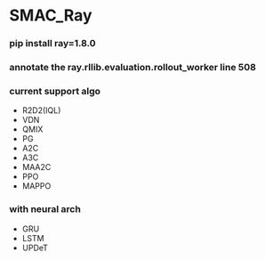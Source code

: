 # SMAC_Ray

### pip install ray=1.8.0
### annotate the ray.rllib.evaluation.rollout_worker line 508
### current support algo
- R2D2(IQL)
- VDN
- QMIX
- PG
- A2C
- A3C
- MAA2C
- PPO
- MAPPO
  
### with neural arch
- GRU
- LSTM
- UPDeT
